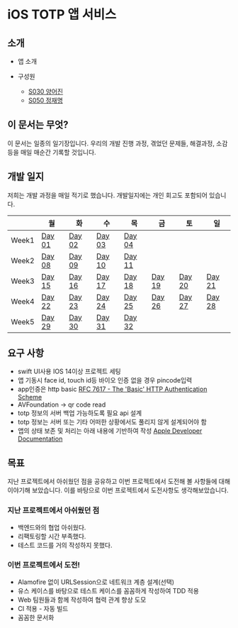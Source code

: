 # iOS TOTP 앱 서비스

## 소개

- 앱 소개

- 구성원
    - [S030 양어진](https://github.com/eojine)
    - [S050 정재명](https://github.com/jjm159)

## 이 문서는 무엇? 

이 문서는 일종의 일기장입니다. 우리의 개발 진행 과정, 겪었던 문제들, 해결과정, 소감등을 매일 매순간 기록할 것입니다. 


## 개발 일지

저희는 개발 과정을 매일 적기로 했습니다. 개발일지에는 개인 회고도 포함되어 있습니다.

||월|화|수|목|금|토|일|
|---|---|---|---|---|---|---|---|
|Week1|[Day 01](https://github.com/boostcamp-2020/Project03-A-TOTP/wiki/Day-01-%EA%B0%9C%EB%B0%9C%EC%9D%BC%EC%A7%80---iOS)|[Day 02](https://github.com/boostcamp-2020/Project03-A-TOTP/wiki/Day-02-%EA%B0%9C%EB%B0%9C%EC%9D%BC%EC%A7%80-iOS)|[Day 03](https://github.com/boostcamp-2020/Project03-A-TOTP/wiki/Day-03-%EA%B0%9C%EB%B0%9C%EC%9D%BC%EC%A7%80-iOS)|[Day 04](https://github.com/boostcamp-2020/Project03-A-TOTP/wiki/Day-04-%EA%B0%9C%EB%B0%9C%EC%9D%BC%EC%A7%80-iOS)||||
|Week2|[Day 08](https://github.com/boostcamp-2020/Project03-A-TOTP/wiki/Day-08-%EA%B0%9C%EB%B0%9C%EC%9D%BC%EC%A7%80-iOS)|[Day 09](https://github.com/boostcamp-2020/Project03-A-TOTP/wiki/Day-09-%EA%B0%9C%EB%B0%9C%EC%9D%BC%EC%A7%80-iOS)|[Day 10](https://github.com/boostcamp-2020/Project03-A-TOTP/wiki/Day-10-%EA%B0%9C%EB%B0%9C%EC%9D%BC%EC%A7%80-iOS)|[Day 11](https://github.com/boostcamp-2020/Project03-A-TOTP/wiki/Day-11-%EA%B0%9C%EB%B0%9C%EC%9D%BC%EC%A7%80-iOS)||||
|Week3|[Day 15](https://github.com/boostcamp-2020/Project03-A-TOTP/wiki/Day-15-%EA%B0%9C%EB%B0%9C%EC%9D%BC%EC%A7%80-iOS)|[Day 16](https://github.com/boostcamp-2020/Project03-A-TOTP/wiki/Day-16-%EA%B0%9C%EB%B0%9C%EC%9D%BC%EC%A7%80-iOS)|[Day 17](https://github.com/boostcamp-2020/Project03-A-TOTP/wiki/Day-17-%EA%B0%9C%EB%B0%9C%EC%9D%BC%EC%A7%80-iOS)|[Day 18](https://github.com/boostcamp-2020/Project03-A-TOTP/wiki/Day-18-%EA%B0%9C%EB%B0%9C%EC%9D%BC%EC%A7%80-iOS)|[Day 19](https://github.com/boostcamp-2020/Project03-A-TOTP/wiki/Day-19-%EA%B0%9C%EB%B0%9C%EC%9D%BC%EC%A7%80-iOS)|[Day 20](https://github.com/boostcamp-2020/Project03-A-TOTP/wiki/Day-20-%EA%B0%9C%EB%B0%9C%EC%9D%BC%EC%A7%80-iOS)|[Day 21](https://github.com/boostcamp-2020/Project03-A-TOTP/wiki/Day-21-%EA%B0%9C%EB%B0%9C%EC%9D%BC%EC%A7%80-iOS)|
|Week4|[Day 22](https://github.com/boostcamp-2020/Project03-A-TOTP/wiki/Day-22-%EA%B0%9C%EB%B0%9C%EC%9D%BC%EC%A7%80-iOS)|[Day 23](https://github.com/boostcamp-2020/Project03-A-TOTP/wiki/Day-23-%EA%B0%9C%EB%B0%9C%EC%9D%BC%EC%A7%80-iOS)|[Day 24](https://github.com/boostcamp-2020/Project03-A-TOTP/wiki/Day-24-%EA%B0%9C%EB%B0%9C%EC%9D%BC%EC%A7%80-iOS)|[Day 25](https://github.com/boostcamp-2020/Project03-A-TOTP/wiki/Day-25-%EA%B0%9C%EB%B0%9C%EC%9D%BC%EC%A7%80-iOS)|[Day 26](https://github.com/boostcamp-2020/Project03-A-TOTP/wiki/Day-26-%EA%B0%9C%EB%B0%9C%EC%9D%BC%EC%A7%80-iOS)|[Day 27](https://github.com/boostcamp-2020/Project03-A-TOTP/wiki/Day-27-%EA%B0%9C%EB%B0%9C%EC%9D%BC%EC%A7%80-iOS)|[Day 28]()|
|Week5|[Day 29]()|[Day 30]()|[Day 31]()|[Day 32]()|||



## 요구 사항

- swift UI사용 IOS 14이상 프로젝트 세팅
- 앱 기동시 face id, touch id등 바이오 인증 없을 경우 pincode입력
- app인증은 http basic
[RFC 7617 - The 'Basic' HTTP Authentication Scheme](https://tools.ietf.org/html/rfc7617)
- AVFoundation -> qr code read
- totp 정보의 서버 백업 가능하도록 필요 api 설계
- totp 정보는 서버 또는 기타 어떠한 상황에서도 풀리지 않게 설계되어야 함
- 앱의 상태 보존 및 처리는 아래 내용에 기반하여 작성
[Apple Developer Documentation](https://developer.apple.com/documentation/swiftui/state-and-data-flow)

## 목표
지난 프로젝트에서 아쉬웠던 점을 공유하고 이번 프로젝트에서 도전해 볼 사항들에 대해 이야기해 보았습니다. 이를 바탕으로 이번 프로젝트에서 도전사항도 생각해보았습니다.

### 지난 프로젝트에서 아쉬웠던 점
- 백엔드와의 협업 아쉬웠다.
- 리팩토링할 시간 부족했다.
- 테스트 코드를 거의 작성하지 못했다.

### 이번 프로젝트에서 도전!
- Alamofire 없이 URLSession으로 네트워크 계층 설계(선택)
- 유스 케이스를 바탕으로 테스트 케이스를 꼼꼼하게 작성하여 TDD 적용
- Web 팀원들과 함께 작성하여 협력 관계 향상 도모
- CI 적용 - 자동 빌드
- 꼼꼼한 문서화

